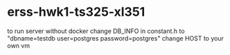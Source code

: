 # erss-hwk1-ts325-xl351

to run server without docker
change DB_INFO in constant.h to "dbname=testdb user=postgres password=postgres"
change HOST to your own vm